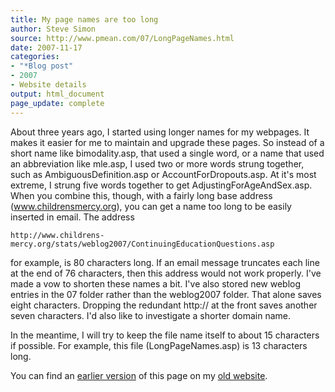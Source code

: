 ```yaml
---
title: My page names are too long
author: Steve Simon
source: http://www.pmean.com/07/LongPageNames.html
date: 2007-11-17
categories:
- "*Blog post"
- 2007
- Website details
output: html_document
page_update: complete
---
```


About three years ago, I started using longer names for my webpages. It makes it easier for me to maintain and upgrade these pages. So instead of a short name like bimodality.asp, that used a single word, or a name that used an abbreviation like mle.asp, I used two or more words strung together, such as AmbiguousDefinition.asp or AccountForDropouts.asp. At it's most extreme, I strung five words together to get AdjustingForAgeAndSex.asp. When you combine this, though, with a fairly long base address (www.childrensmercy.org), you can get a name too long to be easily inserted in email. The address

```
http://www.childrens-mercy.org/stats/weblog2007/ContinuingEducationQuestions.asp
```

for example, is 80 characters long. If an email message truncates each line at the end of 76 characters, then this address would not work properly. I've made a vow to shorten these names a bit. I've also stored new weblog entries in the 07 folder rather than the weblog2007 folder. That alone saves eight characters. Dropping the redundant http:// at the front saves another seven characters. I'd also like to investigate a shorter domain name.

In the meantime, I will try to keep the file name itself to about 15 characters if possible. For example, this file (LongPageNames.asp) is 13 characters long.

You can find an [earlier version][sim1] of this page on my [old website][sim2].

[sim1]: http://www.pmean.com/07/LongPageNames.html
[sim2]: http://www.pmean.com

